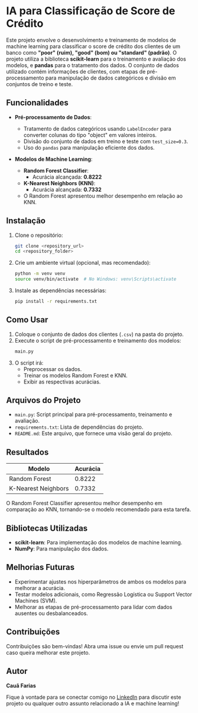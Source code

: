# IA para Classificação de Score de Crédito

Este projeto envolve o desenvolvimento e treinamento de modelos de machine learning para classificar o score de crédito dos clientes de um banco como **"poor" (ruim), "good" (bom) ou "standard" (padrão)**. O projeto utiliza a biblioteca **scikit-learn** para o treinamento e avaliação dos modelos, e **pandas** para o tratamento dos dados. O conjunto de dados utilizado contém informações de clientes, com etapas de pré-processamento para manipulação de dados categóricos e divisão em conjuntos de treino e teste.

## Funcionalidades

- **Pré-processamento de Dados**:
  - Tratamento de dados categóricos usando `LabelEncoder` para converter colunas do tipo "object" em valores inteiros.
  - Divisão do conjunto de dados em treino e teste com `test_size=0.3`.
  - Uso do `pandas` para manipulação eficiente dos dados.

- **Modelos de Machine Learning**:
  - **Random Forest Classifier**:
    - Acurácia alcançada: **0.8222**
  - **K-Nearest Neighbors (KNN)**:
    - Acurácia alcançada: **0.7332**
  - O Random Forest apresentou melhor desempenho em relação ao KNN.

## Instalação

1. Clone o repositório:
   ```bash
   git clone <repository_url>
   cd <repository_folder>
   ```

2. Crie um ambiente virtual (opcional, mas recomendado):
   ```bash
   python -m venv venv
   source venv/bin/activate  # No Windows: venv\Scripts\activate
   ```

3. Instale as dependências necessárias:
   ```bash
   pip install -r requirements.txt
   ```

## Como Usar

1. Coloque o conjunto de dados dos clientes (`.csv`) na pasta do projeto.
2. Execute o script de pré-processamento e treinamento dos modelos:
   ```bash
   main.py
   ```
3. O script irá:
   - Preprocessar os dados.
   - Treinar os modelos Random Forest e KNN.
   - Exibir as respectivas acurácias.

## Arquivos do Projeto

- `main.py`: Script principal para pré-processamento, treinamento e avaliação.
- `requirements.txt`: Lista de dependências do projeto.
- `README.md`: Este arquivo, que fornece uma visão geral do projeto.

## Resultados

| Modelo              | Acurácia |
|---------------------|----------|
| Random Forest       | 0.8222   |
| K-Nearest Neighbors | 0.7332   |

O Random Forest Classifier apresentou melhor desempenho em comparação ao KNN, tornando-se o modelo recomendado para esta tarefa.

## Bibliotecas Utilizadas

- **scikit-learn**: Para implementação dos modelos de machine learning.
- **NumPy**: Para manipulação dos dados.

## Melhorias Futuras

- Experimentar ajustes nos hiperparâmetros de ambos os modelos para melhorar a acurácia.
- Testar modelos adicionais, como Regressão Logística ou Support Vector Machines (SVM).
- Melhorar as etapas de pré-processamento para lidar com dados ausentes ou desbalanceados.

## Contribuições

Contribuições são bem-vindas! Abra uma issue ou envie um pull request caso queira melhorar este projeto.

## Autor

**Cauã Farias**

Fique à vontade para se conectar comigo no [LinkedIn](https://www.linkedin.com/in/cau%C3%A3-farias-739013288/) para discutir este projeto ou qualquer outro assunto relacionado a IA e machine learning!

